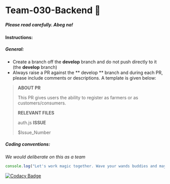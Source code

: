 Team-030-Backend :rocket:
===================================
##### Please read carefully. Abeg na!

#### Instructions:
##### General:
* Create a branch off the **develop** branch and do not push directly to it (the **develop** branch)
* Always raise a PR against the ** develop ** branch and during each PR, please include comments or descriptions. A template is given below:

> **ABOUT PR**
>
> This PR gives users the ability to register as farmers or as customers/consumers.
>
> **RELEVANT FILES**
>
> auth.js
> **ISSUE**
>
> $Issue_Number

##### Coding conventions:
_We would deliberate on this as a team_

```js
console.log("Let's work magic together. Wave your wands buddies and may the force be with us.");
```


[![Codacy Badge](https://api.codacy.com/project/badge/Grade/e20c185539ad4701a0c579f933436d37)](https://app.codacy.com/gh/BuildForSDGCohort2/Team-030-Backend?utm_source=github.com&utm_medium=referral&utm_content=BuildForSDGCohort2/Team-030-Backend&utm_campaign=Badge_Grade_Settings)

